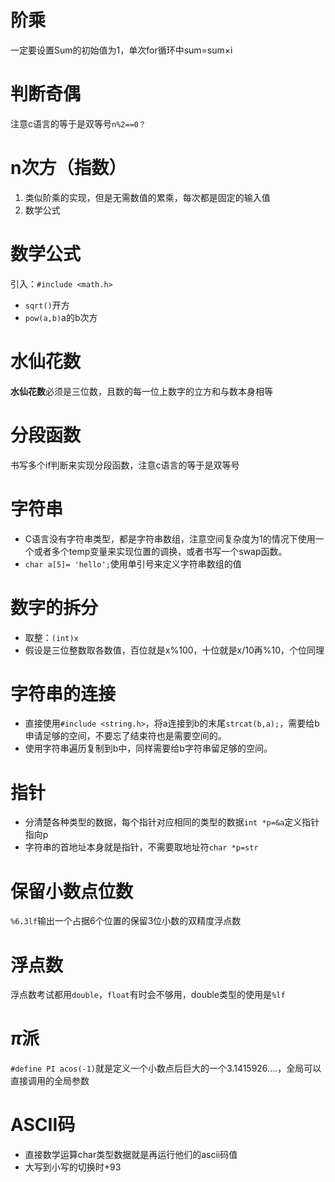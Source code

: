 # 阶乘

一定要设置Sum的初始值为1，单次for循环中sum=sum×i

# 判断奇偶

注意c语言的等于是双等号`n%2==0？`

# n次方（指数）

1. 类似阶乘的实现，但是无需数值的累乘，每次都是固定的输入值
2. 数学公式

# 数学公式

引入：`#include <math.h>`

* `sqrt()`开方
* `pow(a,b)`a的b次方

# 水仙花数

**水仙花数**必须是三位数，且数的每一位上数字的立方和与数本身相等

# 分段函数

书写多个if判断来实现分段函数，注意c语言的等于是双等号


# 字符串

* C语言没有字符串类型，都是字符串数组，注意空间复杂度为1的情况下使用一个或者多个temp变量来实现位置的调换，或者书写一个swap函数。
* `char a[5]= 'hello';`使用单引号来定义字符串数组的值

# 数字的拆分

* 取整：`(int)x`
* 假设是三位整数取各数值，百位就是x%100，十位就是x/10再%10，个位同理

# 字符串的连接

* 直接使用`#include <string.h>`，将a连接到b的末尾`strcat(b,a);`，需要给b申请足够的空间，不要忘了结束符也是需要空间的。
* 使用字符串遍历复制到b中，同样需要给b字符串留足够的空间。

# 指针

* 分清楚各种类型的数据，每个指针对应相同的类型的数据`int *p=&a`定义指针指向p
* 字符串的首地址本身就是指针，不需要取地址符`char *p=str`

# 保留小数点位数

`%6.3lf`输出一个占据6个位置的保留3位小数的双精度浮点数

# 浮点数

浮点数考试都用`double`，`float`有时会不够用，double类型的使用是`%lf`

# $\pi$派

`#define PI acos(-1)`就是定义一个小数点后巨大的一个3.1415926....，全局可以直接调用的全局参数

# ASCII码

* 直接数学运算char类型数据就是再运行他们的ascii码值
* 大写到小写的切换时+93